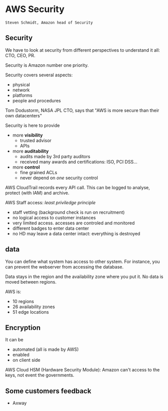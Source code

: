 # AWS Security
    Steven Schmidt, Amazon head of Security

## Security
We have to look at security from different perspectives to understand it all: CTO, CEO, PR.

Security is Amazon number one priority.

Security covers several aspects:
* physical
* network
* platforms
* people and procedures

Tom Dodustorm, NASA JPL CTO, says that "AWS is more secure than their own datacenters"

Security is here to provide
* more **visibility**
    * trusted advisor
    * APIs
* more **auditability**
    * audits made by 3rd party auditors
    * received many awards and certifications: ISO, PCI DSS...
* more **control**
    * fine grained ACLs
    * never depend on *one* security control

AWS CloudTrail records every API call. This can be logged to analyse, protect (with IAM) and archive.

AWS Staff access: *least priviledge principle*
* staff vetting (background check is run on recruitment)
* no logical access to customer instances
* very limited access. accesses are controled and monitored
* different badges to enter data center
* no HD may leave a data center intact: everything is destroyed

## data
You can define what system has access to other system. For instance, you can prevent the webserver from accessing the database.

Data stays in the region and the availability zone where you put it. No data is moved between regions.

AWS is:
* 10 regions
* 26 availability zones
* 51 edge locations

## Encryption
It can be
* automated (all is made by AWS)
* enabled
* on client side

AWS Cloud HSM (Hardware Security Module): Amazon can't access to the keys, not event the governments.

## Some customers feedback
* Axway
